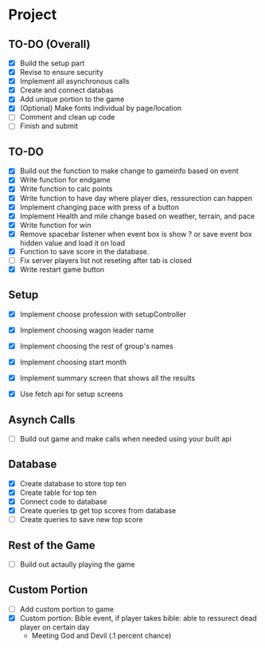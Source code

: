 # Project

## TO-DO (Overall)
- [x] Build the setup part
- [x] Revise to ensure security
- [x] Implement all asynchronous calls
- [x] Create and connect databas
- [x] Add unique portion to the game
- [x] (Optional) Make fonts individual by page/location
- [ ] Comment and clean up code
- [ ] Finish and submit

## TO-DO 

- [x] Build out the function to make change to gameinfo based on event
- [x] Write function for endgame
- [x] Write function to calc points
- [x] Write function to have day where player dies, ressurection can happen
- [x] Implement changing pace with press of a button
- [x] Implement Health and mile change based on weather, terrain, and pace
- [x] Write function for win
- [x] Remove spacebar listener when event box is show ? or save event box hidden value and load it on load
- [x] Function to save score in the database.
- [ ] Fix server players list not reseting after tab is closed
- [x] Write restart game button

## Setup
- [x] Implement choose profession with setupController
- [x] Implement choosing wagon leader name
- [x] Implement choosing the rest of group's names
- [x] Implement choosing start month
- [x] Implement summary screen that shows all the results
- [x] Use fetch api for setup screens


## Asynch Calls
- [ ] Build out game and make calls when needed using your built api


## Database
- [x] Create database to store top ten
- [x] Create table for top ten
- [x] Connect code to database
- [x] Create queries tp get top scores from database
- [ ] Create queries to save new top score

## Rest of the Game
 - [ ] Build out actaully playing the game


## Custom Portion
- [ ] Add custom portion to game
- [x] Custom portion: Bible event, if player takes bible: able to ressurect dead player on certain day
    - Meeting God and Devil (.1 percent chance)